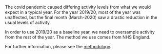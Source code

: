 The covid pandemic caused differing activity levels from what we would expect in a typical year.
For the year 2019/20, most of the year was unaffected, but the final month (March-2020) saw a drastic reduction in the usual levels of activity.

In order to use 2019/20 as a baseline year, we need to oversample activity from the rest of the year.
The method we use comes from NHS England.

For further information, please see the [methodology](https://connect.strategyunitwm.nhs.uk/nhp/project_information/modelling_methodology/covid_adjustment/).